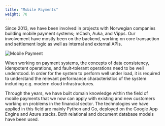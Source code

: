```yaml
---
title: "Mobile Payments"
weight: 70
---
```


Since 2013, we have been involved in projects with Norwegian companies building
mobile payment systems; mCash, Auka, and Vipps. Our involvement have mostly
been on the backend, working on core transaction and settlement logic as well
as internal and external APIs.

<!--more-->

![Mobile Payment](/img/mobilepay.jpg)

When working on payment systems, the concepts of data consistency, idempotent
operations, and fault-tolerant operations need to be well understood. In order
for the system to perform well under load, it is required to understand the
relevant performance characteristics of the system including e.g. modern cloud
infrastructures.

Through the years, we have built domain knowledge within the field of mobile
payments that we now can apply with existing and new customers working on
problems in the financial sector. The technologies we have applied in this
field are mainly Python and Go, deployed on the Google App Engine and Azure
stacks. Both relational and document database models have been used.

